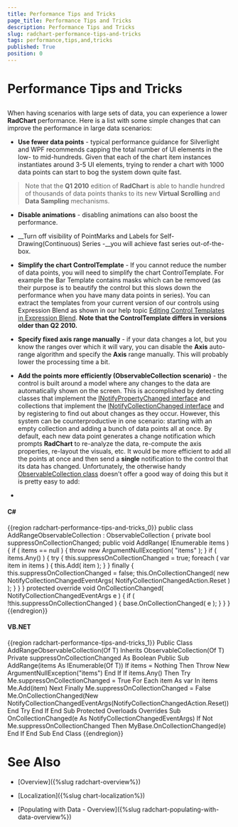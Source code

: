 ```yaml
---
title: Performance Tips and Tricks
page_title: Performance Tips and Tricks
description: Performance Tips and Tricks
slug: radchart-performance-tips-and-tricks
tags: performance,tips,and,tricks
published: True
position: 0
---
```


# Performance Tips and Tricks



## 

When having scenarios with large sets of data, you can experience a lower __RadChart__ performance. Here is a list with some simple changes that can improve the performance in large data scenarios:

* __Use fewer data points__ - typical performance guidance for Silverlight and WPF recommends capping the total number of UI elements in the low- to mid-hundreds. Given that each of the chart item instances instantiates around 3-5 UI elements, trying to render a chart with 1000 data points can start to bog the system down quite fast.


>Note that the __Q1 2010__ edition of __RadChart__ is able to handle hundred of thousands of data points thanks to its new __Virtual Scrolling__ and __Data Sampling__ mechanisms.

* __Disable animations__ - disabling animations can also boost the performance.

* __Turn off visibility of PointMarks and Labels for Self-Drawing(Continuous) Series -__you will achieve fast series out-of-the-box.

* __Simplify the chart ControlTemplate__ - If you cannot reduce the number of data points, you will need to simplify the chart ControlTemplate. For example the Bar Template contains masks which can be removed (as their purpose is to beautify the control but this slows down the performance when you have many data points in series). You can extract the templates from your current version of our controls using Expression Blend as shown in our help topic [Editing Control Templates in Expression Blend](http://www.telerik.com/help/silverlight/common-styling-appearance-edit-control-templates-blend.html). __Note that the ControlTemplate differs in versions older than Q2 2010.__

* __Specify fixed axis range manually__ - if your data changes a lot, but you know the ranges over which it will vary, you can disable the __Axis__ auto-range algorithm and specify the __Axis__ range manually. This will probably lower the processing time a bit. 

* __Add the points more efficiently (ObservableCollection scenario)__ - the control is built around a model where any changes to the data are automatically shown on the screen. This is accomplished by detecting classes that implement the [INotifyPropertyChanged interface](http://msdn.microsoft.com/en-us/library/system.collections.specialized.inotifycollectionchanged.aspx) and collections that implement the [INotifyCollectionChanged interface](http://msdn.microsoft.com/en-us/library/system.collections.specialized.inotifycollectionchanged.aspx) and by registering to find out about changes as they occur. However, this system can be counterproductive in one scenario: starting with an empty collection and adding a bunch of data points all at once. By default, each new data point generates a change notification which prompts __RadChart__ to re-analyze the data, re-compute the axis properties, re-layout the visuals, etc. It would be more efficient to add all the points at once and then send a __single__ notification to the control that its data has changed. Unfortunately, the otherwise handy [ObservableCollection class](http://msdn.microsoft.com/en-us/library/ms668604.aspx) doesn't offer a good way of doing this but it is pretty easy to add: 

* 

#### __C#__

{{region radchart-performance-tips-and-tricks_0}}
	public class AddRangeObservableCollection<T> : ObservableCollection<T>
	{
	    private bool suppressOnCollectionChanged;
	    public void AddRange( IEnumerable<T> items )
	    {
	        if ( items == null )
	        {
	            throw new ArgumentNullException( "items" );
	        }
	        if ( items.Any() )
	        {
	            try
	            {
	                this.suppressOnCollectionChanged = true;
	                foreach ( var item in items )
	                {
	                    this.Add( item );
	                }
	            }
	            finally
	            {
	                this.suppressOnCollectionChanged = false;
	                this.OnCollectionChanged( new NotifyCollectionChangedEventArgs( NotifyCollectionChangedAction.Reset ) );
	            }
	        }
	    }
	    protected override void OnCollectionChanged( NotifyCollectionChangedEventArgs e )
	    {
	        if ( !this.suppressOnCollectionChanged )
	        {
	            base.OnCollectionChanged( e );
	        }
	    }
	}
	{{endregion}}



#### __VB.NET__

{{region radchart-performance-tips-and-tricks_1}}
	Public Class AddRangeObservableCollection(Of T)
	 Inherits ObservableCollection(Of T)
	 Private suppressOnCollectionChanged As Boolean
	 Public Sub AddRange(items As IEnumerable(Of T))
	  If items = Nothing Then
	   Throw New ArgumentNullException("items")
	  End If
	  If items.Any() Then
	   Try
	    Me.suppressOnCollectionChanged = True
	    For Each item As var In items
	     Me.Add(item)
	    Next
	   Finally
	    Me.suppressOnCollectionChanged = False
	    Me.OnCollectionChanged(New NotifyCollectionChangedEventArgs(NotifyCollectionChangedAction.Reset))
	   End Try
	  End If
	 End Sub
	 Protected Overloads Overrides Sub OnCollectionChanged(e As NotifyCollectionChangedEventArgs)
	  If Not Me.suppressOnCollectionChanged Then
	   MyBase.OnCollectionChanged(e)
	  End If
	 End Sub
	End Class
	{{endregion}}



# See Also

 * [Overview]({%slug radchart-overview%})

 * [Localization]({%slug chart-localization%})

 * [Populating with Data - Overview]({%slug radchart-populating-with-data-overview%})
